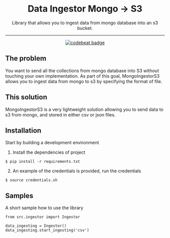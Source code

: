 <div align="center">
<h1> Data Ingestor Mongo -> S3 </h1>
<p1>Library that allows you to ingest data from mongo database into an s3 bucket.</p1>
</div>
<hr/>

<div align="center">

[![codebeat badge](https://codebeat.co/badges/40bccd35-c639-496a-88d2-f1e5290f46f9)](https://codebeat.co/projects/github-com-mihailbutnaru-mongoingestors3-master)

</div>


## The problem
You want to send all the collections from mongo database into S3 without touching your own implementation. As
part of this goal, MongoIngestorS3 allows you to ingest data from mongo to s3 by specifying the format of file.

## This solution
MongoIngestorS3 is a very lightweight solution allowing you to send data to s3 from mongo, and stored in either csv
or json files.

## Installation
Start by building a development environment

1. Install the dependencies of project
```
$ pip install -r requirements.txt
```
2. An example of the credentials is provided, run the credentials
```
$ source credentials.sh
```

## Samples
A short sample how to use the library
```
from src.ingestor import Ingestor

data_ingesting = Ingestor()
data_ingesting.start_ingesting('csv')
```
